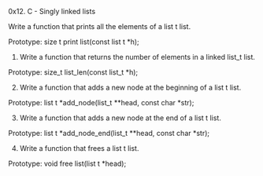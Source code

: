 0x12. C - Singly linked lists

Write a function that prints all the elements of a list t list.

Prototype: size t print list(const list t *h);

1. Write a function that returns the number of elements in a linked list_t list.

Prototype: size_t list_len(const list_t *h);

2. Write a function that adds a new node at the beginning of a list t list.

Prototype: list t *add_node(list_t **head, const char *str);

3. Write a function that adds a new node at the end of a list t list.

Prototype: list t *add_node_end(list_t **head, const char *str);

4. Write a function that frees a list t list.

Prototype: void free list(list t *head);

